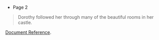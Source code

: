 * Page 2
>
> Dorothy followed her through many of the beautiful rooms in her castle.
>

[Document Reference](ref://topic.file "Open this document").
